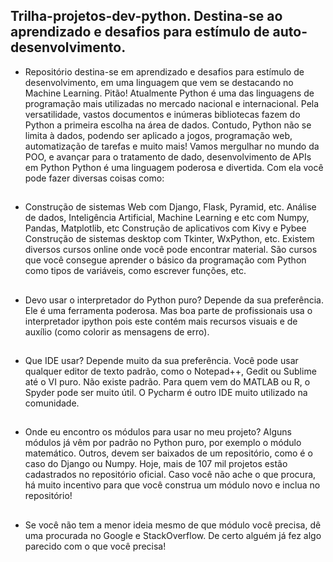 ## Trilha-projetos-dev-python. Destina-se ao aprendizado e desafios para estímulo de auto-desenvolvimento. 

- Repositório destina-se em aprendizado e desafios para estímulo de desenvolvimento, em uma linguagem que vem se destacando no Machine Learning. Pitão! Atualmente Python é uma das linguagens de programação mais utilizadas no mercado nacional e internacional. Pela versatilidade, vastos documentos e inúmeras bibliotecas fazem do Python a primeira escolha na área de dados. Contudo, Python não se limita à dados, podendo ser aplicado a jogos, programação web, automatização de tarefas e muito mais! Vamos mergulhar no mundo da POO, e avançar para o tratamento de dado, desenvolvimento de APIs em Python Python é uma linguagem poderosa e divertida. Com ela você pode fazer diversas coisas como:
##
- Construção de sistemas Web com Django, Flask, Pyramid, etc. Análise de dados, Inteligência Artificial, Machine Learning e etc com Numpy, Pandas, Matplotlib, etc Construção de aplicativos com Kivy e Pybee Construção de sistemas desktop com Tkinter, WxPython, etc. Existem diversos cursos online onde você pode encontrar material. São cursos que você consegue aprender o básico da programação com Python como tipos de variáveis, como escrever funções, etc.
##
- Devo usar o interpretador do Python puro? Depende da sua preferência. Ele é uma ferramenta poderosa. Mas boa parte de profissionais usa o interpretador ipython pois este contém mais recursos visuais e de auxílio (como colorir as mensagens de erro).
##
- Que IDE usar? Depende muito da sua preferência. Você pode usar qualquer editor de texto padrão, como o Notepad++, Gedit ou Sublime até o VI puro. Não existe padrão. Para quem vem do MATLAB ou R, o Spyder pode ser muito útil. O Pycharm é outro IDE muito utilizado na comunidade.
##
- Onde eu encontro os módulos para usar no meu projeto? Alguns módulos já vêm por padrão no Python puro, por exemplo o módulo matemático. Outros, devem ser baixados de um repositório, como é o caso do Django ou Numpy. Hoje, mais de 107 mil projetos estão cadastrados no repositório oficial. Caso você não ache o que procura, há muito incentivo para que você construa um módulo novo e inclua no repositório!
##
- Se você não tem a menor ideia mesmo de que módulo você precisa, dê uma procurada no Google e StackOverflow. De certo alguém já fez algo parecido com o que você precisa!
	
